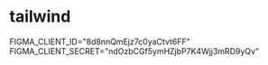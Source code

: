 # tailwind

FIGMA_CLIENT_ID="8d8nnQmEjz7c0yaCtvt6FF"
FIGMA_CLIENT_SECRET="ndOzbCGf5ymHZjbP7K4Wjj3mRD9yQv"
